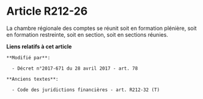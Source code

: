 # Article R212-26

La chambre régionale des comptes se réunit soit en formation plénière, soit en formation restreinte, soit en section, soit en
sections réunies.

**Liens relatifs à cet article**

	**Modifié par**:

	  - Décret n°2017-671 du 28 avril 2017 - art. 78

	**Anciens textes**:

	  - Code des juridictions financières - art. R212-32 (T)
